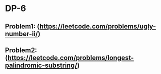 # DP-6
    
## Problem1: (https://leetcode.com/problems/ugly-number-ii/)

   
## Problem2: (https://leetcode.com/problems/longest-palindromic-substring/)

